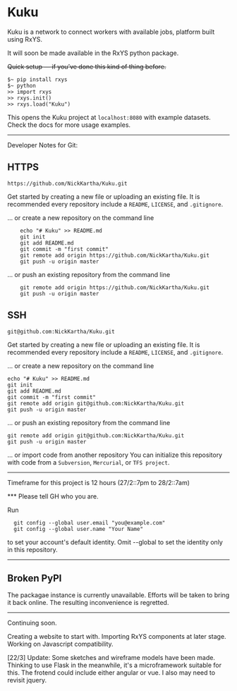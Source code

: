 # Kuku

Kuku is a network to connect workers with available jobs, platform built using RxYS.

It will soon be made available in the RxYS python package.

<strike>Quick setup — if you’ve done this kind of thing before.</strike>

```
$~ pip install rxys
$~ python
>> import rxys
>> rxys.init()
>> rxys.load("Kuku")
```
This opens the Kuku project at `localhost:8080` with example datasets.
Check the docs for more usage examples.

<hr/>

Developer Notes for Git:

## HTTPS
`https://github.com/NickKartha/Kuku.git`

Get started by creating a new file or uploading an existing file. 
It is recommended every repository include a `README`, `LICENSE`, and `.gitignore`.

…   or create a new repository on the command line

```
    echo "# Kuku" >> README.md
    git init
    git add README.md
    git commit -m "first commit"
    git remote add origin https://github.com/NickKartha/Kuku.git
    git push -u origin master
```
…   or push an existing repository from the command line

```
    git remote add origin https://github.com/NickKartha/Kuku.git
    git push -u origin master
```

## SSH
`git@github.com:NickKartha/Kuku.git`

Get started by creating a new file or uploading an existing file. 
It is recommended every repository include a `README`, `LICENSE`, and `.gitignore`.

…   or create a new repository on the command line

```
echo "# Kuku" >> README.md
git init
git add README.md
git commit -m "first commit"
git remote add origin git@github.com:NickKartha/Kuku.git
git push -u origin master
```
…   or push an existing repository from the command line

```
git remote add origin git@github.com:NickKartha/Kuku.git
git push -u origin master
```

…   or import code from another repository
You can initialize this repository with code from a `Subversion`, `Mercurial`, or `TFS project`.

<hr/>

Timeframe for this project is 12 hours (27/2::7pm to 28/2::7am)

*** Please tell GH who you are.

Run
```
  git config --global user.email "you@example.com"
  git config --global user.name "Your Name"
```
to set your account's default identity.
Omit --global to set the identity only in this repository.

<hr/>

## Broken PyPI

The packagae instance is currently unavailable. Efforts will be taken to bring it back online.
The resulting inconvenience is regretted.

---

Continuing soon.

Creating a website to start with.
Importing RxYS components at later stage.
Working on Javascript compatibility.

[22/3] Update: Some sketches and wireframe models have been made.
Thinking to use Flask in the meanwhile, it's a microframework suitable for this.
The frotend could include either angular or vue. I also may need to revisit jquery.

